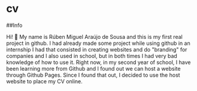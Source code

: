 # cv

##Info

Hi! 👋
My name is Rúben Miguel Araújo de Sousa and this is my first real project in github. I had already made some project while using github in an internship I had that consisted in creating websites and do "branding" for companies and I also used in school, but in both times I had very bad knowledge of how to use it. Right now, in my second year of school, I have been learning more from Github and I found out we can host a website through Github Pages. Since I found that out, I decided to use the host website to place my CV online.
